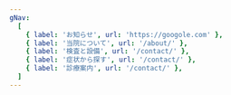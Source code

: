 ```yaml
---
gNav:
  [
    { label: 'お知らせ', url: 'https://googole.com' },
    { label: '当院について', url: '/about/' },
    { label: '検査と設備', url: '/contact/' },
    { label: '症状から探す', url: '/contact/' },
    { label: '診療案内', url: '/contact/' },
  ]
---
```

